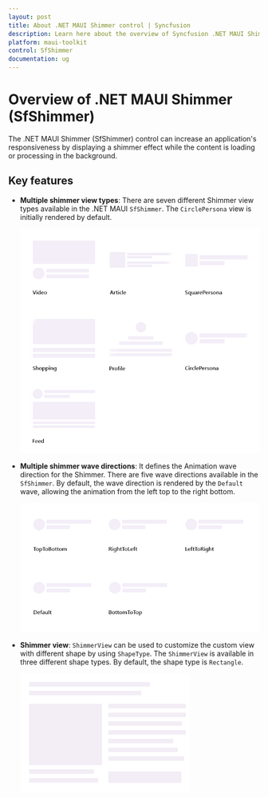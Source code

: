 ```yaml
---
layout: post
title: About .NET MAUI Shimmer control | Syncfusion
description: Learn here about the overview of Syncfusion .NET MAUI Shimmer (SfShimmer) control, its basic features, elements and more.
platform: maui-toolkit
control: SfShimmer
documentation: ug
---
```


# Overview of .NET MAUI Shimmer (SfShimmer)

The .NET MAUI Shimmer (SfShimmer) control can increase an application's responsiveness by displaying a shimmer effect while the content is loading or processing in the background.

## Key features

* **Multiple shimmer view types**: There are seven different Shimmer view types available in the .NET MAUI `SfShimmer`. The `CirclePersona` view is initially rendered by default.

    ![Multiple Shimmer View in .NET MAUI.](images/overview/maui-multiple-shimmer-views.gif)

* **Multiple shimmer wave directions**: It defines the Animation wave direction for the Shimmer. There are five wave directions available in the `SfShimmer`. By default, the wave direction is rendered by the `Default` wave, allowing the animation from the left top to the right bottom.

    ![Multiple Shimmer Wave Directions in .NET MAUI.](images/overview/maui-multiple-shimmer-wave-directions.gif)

* **Shimmer view**: `ShimmerView` can be used to customize the custom view with different shape by using `ShapeType`. The `ShimmerView` is available in three different shape types. By default, the shape type is `Rectangle`.

    ![Shimmer Custom view in .NET MAUI.](images/overview/maui-custom-view.gif)